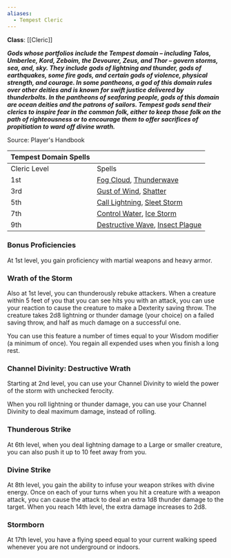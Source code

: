 ```yaml
---
aliases:
  - Tempest Cleric
---
```

**Class**: [[Cleric]] 

**_Gods whose portfolios include the Tempest domain – including Talos, Umberlee, Kord, Zeboim, the Devourer, Zeus, and Thor – govern storms, sea, and, sky. They include gods of lightning and thunder, gods of earthquakes, some fire gods, and certain gods of violence, physical strength, and courage. In some pantheons, a god of this domain rules over other deities and is known for swift justice delivered by thunderbolts. In the pantheons of seafaring people, gods of this domain are ocean deities and the patrons of sailors. Tempest gods send their clerics to inspire fear in the common folk, either to keep those folk on the path of righteousness or to encourage them to offer sacrifices of propitiation to ward off divine wrath._**

Source: Player's Handbook

|Tempest Domain Spells|   |
|---|---|
|Cleric Level|Spells|
|1st|[Fog Cloud](http://dnd5e.wikidot.com/spell:fog-cloud), [Thunderwave](http://dnd5e.wikidot.com/spell:thunderwave)|
|3rd|[Gust of Wind](http://dnd5e.wikidot.com/spell:gust-of-wind), [Shatter](http://dnd5e.wikidot.com/spell:shatter)|
|5th|[Call Lightning](http://dnd5e.wikidot.com/spell:call-lightning), [Sleet Storm](http://dnd5e.wikidot.com/spell:sleet-storm)|
|7th|[Control Water](http://dnd5e.wikidot.com/spell:control-water), [Ice Storm](http://dnd5e.wikidot.com/spell:ice-storm)|
|9th|[Destructive Wave](http://dnd5e.wikidot.com/spell:destructive-wave), [Insect Plague](http://dnd5e.wikidot.com/spell:insect-plague)|

### Bonus Proficiencies

At 1st level, you gain proficiency with martial weapons and heavy armor.

### Wrath of the Storm

Also at 1st level, you can thunderously rebuke attackers. When a creature within 5 feet of you that you can see hits you with an attack, you can use your reaction to cause the creature to make a Dexterity saving throw. The creature takes 2d8 lightning or thunder damage (your choice) on a failed saving throw, and half as much damage on a successful one.

You can use this feature a number of times equal to your Wisdom modifier (a minimum of once). You regain all expended uses when you finish a long rest.

### Channel Divinity: Destructive Wrath

Starting at 2nd level, you can use your Channel Divinity to wield the power of the storm with unchecked ferocity.

When you roll lightning or thunder damage, you can use your Channel Divinity to deal maximum damage, instead of rolling.

### Thunderous Strike

At 6th level, when you deal lightning damage to a Large or smaller creature, you can also push it up to 10 feet away from you.

### Divine Strike

At 8th level, you gain the ability to infuse your weapon strikes with divine energy. Once on each of your turns when you hit a creature with a weapon attack, you can cause the attack to deal an extra 1d8 thunder damage to the target. When you reach 14th level, the extra damage increases to 2d8.

### Stormborn

At 17th level, you have a flying speed equal to your current walking speed whenever you are not underground or indoors.